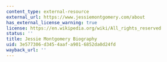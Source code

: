 ```yaml
---
content_type: external-resource
external_url: https://www.jessiemontgomery.com/about
has_external_license_warning: true
license: https://en.wikipedia.org/wiki/All_rights_reserved
status: ''
title: Jessie Montgomery Biography
uid: 3e577306-d345-4aaf-a901-6852da0d24fd
wayback_url: ''
---
```


